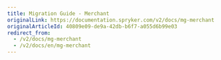 ```yaml
---
title: Migration Guide - Merchant
originalLink: https://documentation.spryker.com/v2/docs/mg-merchant
originalArticleId: 40809e09-de9a-42db-b6f7-a055d6b99e03
redirect_from:
  - /v2/docs/mg-merchant
  - /v2/docs/en/mg-merchant
---
```



